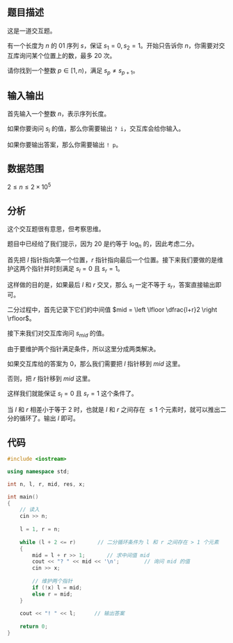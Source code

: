## 题目描述

这是一道交互题。

有一个长度为 $n$ 的 $01$ 序列 $s$，保证 $s_1 = 0,s_2 = 1$。开始只告诉你 $n$，你需要对交互库询问某个位置上的数，最多 $20$ 次。

请你找到一个整数 $p \in [1, n)$，满足 $s_p \ne s_{p +1}$。

## 输入输出

首先输入一个整数 $n$，表示序列长度。

如果你要询问 $s_i$ 的值，那么你需要输出 `? i`，交互库会给你输入。

如果你要输出答案，那么你需要输出 `! p`。

## 数据范围

$2 \le n \le 2 \times 10^5$

## 分析

这个交互题很有意思，但考察思维。

题目中已经给了我们提示，因为 $20$ 是约等于 $\log_n$ 的，因此考虑二分。

首先把 $l$ 指针指向第一个位置，$r$ 指针指向最后一个位置。接下来我们要做的是维护这两个指针并时刻满足 $s_l = 0$ 且 $s_r = 1$。

这样做的目的是，如果最后 $l$ 和 $r$ 交叉，那么 $s_l$ 一定不等于 $s_r$，答案直接输出即可。

二分过程中，首先记录下它们的中间值 $mid = \left \lfloor \dfrac{l+r}2 \right \rfloor$。

接下来我们对交互库询问 $s_{mid}$ 的值。

由于要维护两个指针满足条件，所以这里分成两类解决。

如果交互库给的答案为 $0$，那么我们需要把 $l$ 指针移到 $mid$ 这里。

否则，把 $r$ 指针移到 $mid$ 这里。

这样我们就能保证 $s_l = 0$ 且 $s_r = 1$ 这个条件了。

当 $l$ 和 $r$ 相差小于等于 $2$ 时，也就是 $l$ 和 $r$ 之间存在 $\le 1$ 个元素时，就可以推出二分的循环了。输出 $l$ 即可。

## 代码

```cpp
#include <iostream>

using namespace std;

int n, l, r, mid, res, x;

int main()
{
	// 读入 
	cin >> n;
	
	l = 1, r = n;
	
	while (l + 2 <= r)		 // 二分循环条件为 l 和 r 之间存在 > 1 个元素
	{
		mid = l + r >> 1;		// 求中间值 mid 
		cout << "? " << mid << '\n';		// 询问 mid 的值 
		cin >> x;
		
		// 维护两个指针 
		if (!x) l = mid;
		else r = mid;
	}
	
	cout << "! " << l;		// 输出答案 
	
	return 0;
}
```
